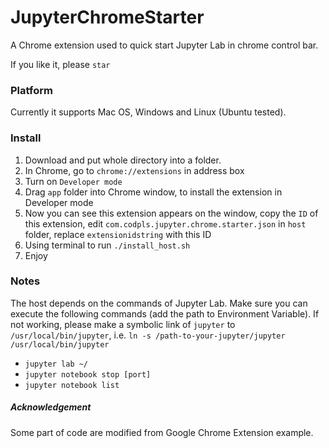 # JupyterChromeStarter
 A Chrome extension used to quick start Jupyter Lab in chrome control bar.
 
 If you like it, please `star`

### Platform
Currently it supports Mac OS, Windows and Linux (Ubuntu tested).


### Install
1. Download and put whole directory into a folder.
2. In Chrome, go to `chrome://extensions` in address box
3. Turn on `Developer mode`
4. Drag `app` folder into Chrome window, to install the extension in Developer mode
5. Now you can see this extension appears on the window, copy the `ID` of this extension, edit `com.codpls.jupyter.chrome.starter.json` in `host` folder, replace `extensionidstring` with this ID
6. Using terminal to run `./install_host.sh`
7. Enjoy


### Notes
The host depends on the commands of Jupyter Lab. Make sure you can execute the following commands (add the path to Environment Variable).
If not working, please make a symbolic link of `jupyter` to `/usr/local/bin/jupyter`, i.e. `ln -s /path-to-your-jupyter/jupyter /usr/local/bin/jupyter`

* `jupyter lab ~/`
* `jupyter notebook stop [port]`
* `jupyter notebook list`












##### Acknowledgement
Some part of code are modified from Google Chrome Extension example.



